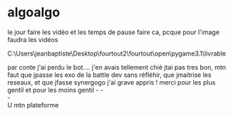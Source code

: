 # algoalgo

le jour faire les vidéo et les temps de pause faire ca, pcque pour l'image faudra les vidéos


C:\Users\jeanbaptiste\Desktop\fourtout2\fourtout\open\pygame3.1\livrable

par conte j'ai perdu le bot.... j'en avais tellement chié jtai pas tres bon, mtn faut que jpasse les exo de la battle dev sans réfléhir,
que jmaitrise les reseaux, et que jfasse synergogo j'ai grave appris ! merci pour les plus gentil et pour les moins gentil    -   -
                                                                                                                                <br>
                                                                                                                                -
                                                                                                                                <br>
                                                                                                                                U
mtn plateforme
